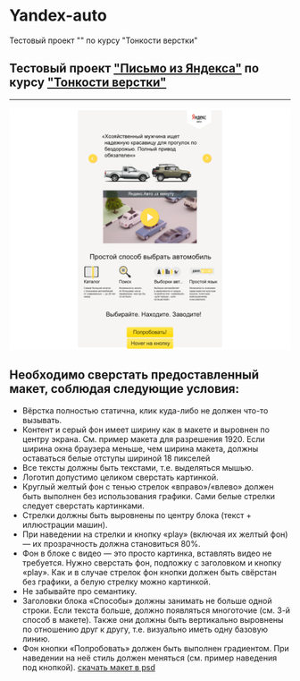 # Yandex-auto
Тестовый проект "" по курсу "Тонкости верстки"
## Тестовый проект ["Письмо из Яндекса"](https://freeworldbox.github.io/Yandex-auto/) по курсу ["Тонкости верстки"](https://www.coursera.org/learn/tonkosti-verstki)
***
![Альтернативный текст](https://github.com/freeworldbox/Yandex-auto/blob/main/yandex_auto_1920_example.png)
## Необходимо сверстать предоставленный макет, соблюдая следующие условия:
* Вёрстка полностью статична, клик куда-либо не должен что-то вызывать.
* Контент и серый фон имеет ширину как в макете и выровнен по центру экрана. См. пример макета для разрешения 1920. Если ширина окна браузера меньше, чем ширина макета, должны оставаться белые отступы шириной 18 пикселей
* Все тексты должны быть текстами, т.е. выделяться мышью.
* Логотип допустимо целиком сверстать картинкой.
* Круглый желтый фон с тенью стрелок «вправо»/«влево» должен быть выполнен без использования графики. Сами белые стрелки следует сверстать картинками. 
* Стрелки должны быть выровнены по центру блока (текст + иллюстрации машин).
* При наведении на стрелки и кнопку «play» (включая их желтый фон) —  их прозрачность должна становиться 80%.
* Фон в блоке с видео — это просто картинка, вставлять видео не требуется. Нужно сверстать фон, подложку с заголовком и кнопку «play». Как и в случае стрелок фон кнопки должен быть свёрстан без графики, а белую стрелку можно картинкой. 
* Не забывайте про семантику.
* Заголовки блока «Способы» должны занимать не больше одной строки. Если текста больше, должно появляться многоточие (см. 3-й способ в макете). Также они должны быть вертикально выровнены по отношению друг к другу, т.е. визуально иметь одну базовую линию.
* Фон кнопки «Попробовать» должен быть выполнен градиентом. При наведении на неё стиль должен меняться (см. пример наведения под кнопкой).
[скачать макет в psd](https://github.com/freeworldbox/Yandex-auto/blob/main/layout.zip)
